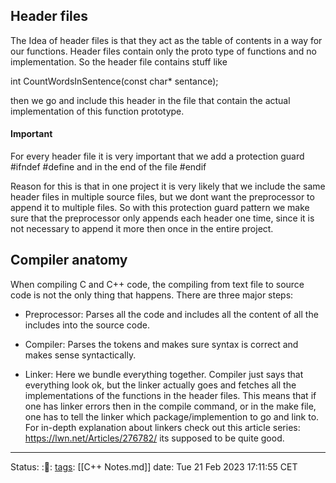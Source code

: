 ## Header files
The Idea of header files is that they act as the table of contents in a way for
our functions. Header files contain only the proto type of functions and no
implementation. So the header file contains stuff like

  int CountWordsInSentence(const char* sentance);

then we go and include this header in the file that contain the actual
implementation of this function prototype.

#### Important
For every header file it is very important that we add a protection guard
  #ifndef
  #define
  and in the end of the file
  #endif

Reason for this is that in one project it is very likely that we include the
same header files in multiple source files, but we dont want the preprocessor to
append it to multiple files. So with this protection guard pattern we make sure
that the preprocessor only appends each header one time, since it is not
necessary to append it more then once in the entire project. 

## Compiler anatomy
When compiling C and C++ code, the compiling from text file to source code is
not the only thing that happens. There are three major steps:
- Preprocessor: Parses all the code and includes all the content of all the
  includes into the source code. 

- Compiler: Parses the tokens and makes sure syntax is correct and makes sense
  syntactically.
  
- Linker: Here we bundle everything together. Compiler just says that everything
  look ok, but the linker actually goes and fetches all the implementations of
  the functions in the header files. This means that if one has linker errors
  then in the compile command, or in the make file, one has to tell the linker
  which package/implemention to go and link to. For in-depth explanation about
  linkers check out this article series: https://lwn.net/Articles/276782/ its
  supposed to be quite good.


---
Status: :🌳:
[tags](tags): [[C++ Notes.md]]
date: Tue 21 Feb 2023 17:11:55 CET
